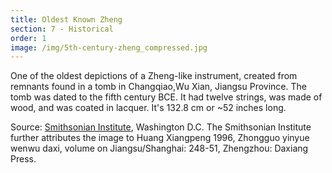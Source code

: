 ```yaml
---
title: Oldest Known Zheng
section: 7 - Historical
order: 1
image: /img/5th-century-zheng_compressed.jpg
---
```

One of the oldest depictions of a Zheng-like instrument, created from remnants found in a tomb in  Changqiao,Wu Xian, Jiangsu Province. The tomb was dated to the fifth century BCE. It had twelve strings, was made of wood, and was coated in lacquer. It's 132.8 cm or ~52 inches long.

Source: [Smithsonian Institute](http://library.si.edu/digital-library/book/musicinageofconf00soje), Washington D.C. The Smithsonian Institute further attributes the image to Huang Xiangpeng 1996, Zhongguo yinyue wenwu daxi, volume on Jiangsu/Shanghai: 248-51, Zhengzhou: Daxiang Press.

